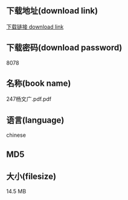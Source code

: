 ## 下载地址(download link)
[下载链接 download link](https://voluble-croquembouche-d321dc.netlify.app/?s=247%E6%9D%A8%E6%96%87%E5%B9%BF.pdf)

## 下载密码(download password)
8078

## 名称(book name)
247杨文广.pdf.pdf

## 语言(language)
chinese

## MD5


## 大小(filesize)
14.5 MB
